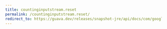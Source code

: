```yaml
---
title: countinginputstream.reset
permalink: /countinginputstream.reset/
redirect_to: https://guava.dev/releases/snapshot-jre/api/docs/com/google/common/io/CountingInputStream.html#reset--
---
```

